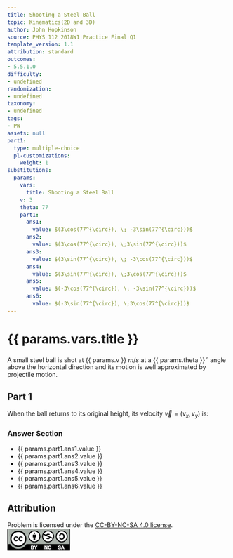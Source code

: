 ```yaml
---
title: Shooting a Steel Ball
topic: Kinematics(2D and 3D)
author: John Hopkinson
source: PHYS 112 2018W1 Practice Final Q1
template_version: 1.1
attribution: standard
outcomes:
- 5.5.1.0
difficulty:
- undefined
randomization:
- undefined
taxonomy:
- undefined
tags:
- PW
assets: null
part1:
  type: multiple-choice
  pl-customizations:
    weight: 1
substitutions:
  params:
    vars:
      title: Shooting a Steel Ball
    v: 3
    theta: 77
    part1:
      ans1:
        value: $(3\cos(77^{\circ}), \; -3\sin(77^{\circ}))$
      ans2:
        value: $(3\cos(77^{\circ}), \;3\sin(77^{\circ}))$
      ans3:
        value: $(3\sin(77^{\circ}), \; -3\cos(77^{\circ}))$
      ans4:
        value: $(3\sin(77^{\circ}), \;3\cos(77^{\circ}))$
      ans5:
        value: $(-3\cos(77^{\circ}), \; -3\sin(77^{\circ}))$
      ans6:
        value: $(-3\sin(77^{\circ}), \;3\cos(77^{\circ}))$
---
```

# {{ params.vars.title }}
A small steel ball is shot at {{ params.v }} $m/s$ at a {{ params.theta }}$^{\circ}$ angle above the horizontal direction and its motion is well approximated by projectile motion.

## Part 1

When the ball returns to its original height, its velocity $\overrightarrow{v} = (v_x, v_y)$ is:

### Answer Section

- {{ params.part1.ans1.value }}
- {{ params.part1.ans2.value }}
- {{ params.part1.ans3.value }}
- {{ params.part1.ans4.value }}
- {{ params.part1.ans5.value }}
- {{ params.part1.ans6.value }}

## Attribution

Problem is licensed under the [CC-BY-NC-SA 4.0 license](https://creativecommons.org/licenses/by-nc-sa/4.0/).<br> ![The Creative Commons 4.0 license requiring attribution-BY, non-commercial-NC, and share-alike-SA license.](https://raw.githubusercontent.com/firasm/bits/master/by-nc-sa.png)